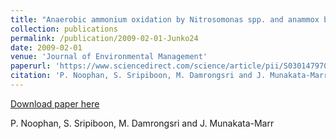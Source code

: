 ```yaml
---
title: "Anaerobic ammonium oxidation by Nitrosomonas spp. and anammox bacteria in a sequencing batch reactor"
collection: publications
permalink: /publication/2009-02-01-Junko24
date: 2009-02-01
venue: 'Journal of Environmental Management'
paperurl: 'https://www.sciencedirect.com/science/article/pii/S0301479708000893?via%3Dihub'
citation: 'P. Noophan, S. Sripiboon, M. Damrongsri and J. Munakata-Marr'
---
```


<a href='https://www.sciencedirect.com/science/article/pii/S0301479708000893?via%3Dihub'>Download paper here</a>

 P. Noophan, S. Sripiboon, M. Damrongsri and J. Munakata-Marr
